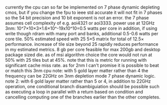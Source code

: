 currently the cpu can so far be implemented on 7 phase dynamic depleting cmos, but if you change the fpu to ieee std accurate it will not fit in 7 phases so the 54 bit precision and 10 bit exponent is not an error.
the 7 phase assumes cell complexity of e.g. aoi4321 or aoi3333.
power use at 12GHz 3nm:
10^7×10×3×1.6×10^-19x10^10=0.5 watts per core
in addition, if using write though rdram with many port and banks, additional 0.5-0.6 watts per core tile.
50% estimated speed with 25 5×5 matrix for total of 12.5× performance.
increase of tile size beyond 25 rapidly reduces performance in my estimated metrics.
8 gb per core feasible for max 200gb and desktop package sized die.
as of msi algorithm choice the core would not run at 50% with 25 tiles but at 45%. note that this is metric for running with significant cache miss rate.
as for 2nm I can't promise it is possible to beat or match this 3nm cpu
note: with 5 gold layer matter rather than 4 the frequency can be 22GHz on 3nm depletion mode 7 phase dynamic logic.
note 2: with 6 gold layer matter rather than 5 or 4, in addition to 22GHz operation,
one conditional branch disambiguiation should be possible such as executing a loop
in parallel with a return based on condition and cancelling computing one of the 
branches earlier than the other completes.



